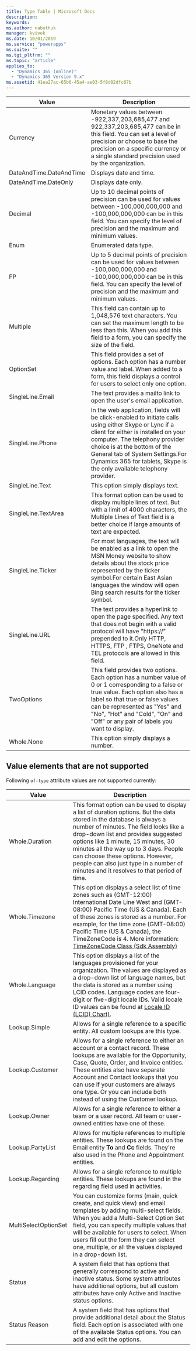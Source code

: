 ```yaml
---
title: Type Table | Microsoft Docs
description: 
keywords:
ms.author: nabuthuk
manager: kvivek
ms.date: 10/01/2019
ms.service: "powerapps"
ms.suite: ""
ms.tgt_pltfrm: ""
ms.topic: "article"
applies_to: 
  - "Dynamics 365 (online)"
  - "Dynamics 365 Version 9.x"
ms.assetid: 41ea27ac-65b6-45a4-ae03-5f8d02dfc67b
---
```


|Value |Description |
|--|--|
|Currency|Monetary values between -922,337,203,685,477 and 922,337,203,685,477 can be in this field. You can set a level of precision or choose to base the precision on a specific currency or a single standard precision used by the organization.|
|DateAndTime.DateAndTime|Displays date and time.|
|DateAndTime.DateOnly|Displays date only.|
|Decimal|Up to 10 decimal points of precision can be used for values between -100,000,000,000 and -100,000,000,000 can be in this field. You can specify the level of precision and the maximum and minimum values.|
|Enum|Enumerated data type.|
|FP|Up to 5 decimal points of precision can be used for values between -100,000,000,000 and -100,000,000,000 can be in this field. You can specify the level of precision and the maximum and minimum values. |
|Multiple|This field can contain up to 1,048,576 text characters. You can set the maximum length to be less than this. When you add this field to a form, you can specify the size of the field.|
|OptionSet|This field provides a set of options. Each option has a number value and label. When added to a form, this field displays a control for users to select only one option. |
|SingleLine.Email|The text provides a mailto link to open the user's email application.|
|SingleLine.Phone|In the web application, fields will be click-enabled to initiate calls using either Skype or Lync if a client for either is installed on your computer. The telephony provider choice is at the bottom of the General tab of System Settings.For Dynamics 365 for tablets, Skype is the only available telephony provider.|
|SingleLine.Text|This option simply displays text.|
|SingleLine.TextArea|This format option can be used to display multiple lines of text. But with a limit of 4000 characters, the Multiple Lines of Text field is a better choice if large amounts of text are expected.|
|SingleLine.Ticker|For most languages, the text will be enabled as a link to open the MSN Money website to show details about the stock price represented by the ticker symbol.For certain East Asian languages the window will open Bing search results for the ticker symbol.|
|SingleLine.URL|The text provides a hyperlink to open the page specified. Any text that does not begin with a valid protocol will have "https://" prepended to it.Only HTTP, HTTPS, FTP , FTPS, OneNote and TEL protocols are allowed in this field.|
|TwoOptions|This field provides two options. Each option has a number value of 0 or 1 corresponding to a false or true value. Each option also has a label so that true or false values can be represented as "Yes" and "No", "Hot" and "Cold", "On" and "Off" or any pair of labels you want to display.|
|Whole.None|This option simply displays a number.|

## Value elements that are not supported

Following `of-type` attribute values are not supported currently:

|Value|Description|
|-----|-----|
|Whole.Duration|This format option can be used to display a list of duration options. But the data stored in the database is always a number of minutes. The field looks like a drop-down list and provides suggested options like 1 minute, 15 minutes, 30 minutes all the way up to 3 days. People can choose these options. However, people can also just type in a number of minutes and it resolves to that period of time.|
|Whole.Timezone|This option displays a select list of time zones such as (GMT-12:00) International Date Line West and (GMT-08:00) Pacific Time (US & Canada). Each of these zones is stored as a number. For example, for the time zone (GMT-08:00) Pacific Time (US & Canada), the TimeZoneCode is 4. More information: [TimeZoneCode Class (Sdk Assembly)](https://docs.microsoft.com/previous-versions/dynamics-crm4/developers-guide/bb959779(v=msdn.10))|
|Whole.Language|This option displays a list of the languages provisioned for your organization. The values are displayed as a drop-down list of language names, but the data is stored as a number using LCID codes. Language codes are four-digit or five-digit locale IDs. Valid locale ID values can be found at [Locale ID (LCID) Chart)](https://docs.microsoft.com/previous-versions/windows/embedded/ms912047(v=winembedded.10)).|
|Lookup.Simple|Allows for a single reference to a specific entity. All custom lookups are this type.|
|Lookup.Customer|Allows for a single reference to either an account or a contact record. These lookups are available for the Opportunity, Case, Quote, Order, and Invoice entities. These entities also have separate Account and Contact lookups that you can use if your customers are always one type. Or you can include both instead of using the Customer lookup.|
|Lookup.Owner|Allows for a single reference to either a team or a user record. All team or user-owned entities have one of these.|
|Lookup.PartyList|Allows for multiple references to multiple entities. These lookups are found on the Email entity **To** and **Cc** fields. They're also used in the Phone and Appointment entities.|
|Lookup.Regarding|Allows for a single reference to multiple entities. These lookups are found in the regarding field used in activities.|
|MultiSelectOptionSet|You can customize forms (main, quick create, and quick view) and email templates by adding multi-select fields. When you add a Multi-Select Option Set field, you can specify multiple values that will be available for users to select. When users fill out the form they can select one, multiple, or all the values displayed in a drop-down list.|
|Status|A system field that has options that generally correspond to active and inactive status. Some system attributes have additional options, but all custom attributes have only Active and Inactive status options.|
|Status Reason|A system field that has options that provide additional detail about the Status field. Each option is associated with one of the available Status options. You can add and edit the options.|
